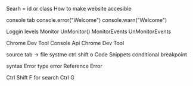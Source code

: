 Searh = id or class
How to make website accesible

console tab
console.error("Welcome")
console.warn("Welcome")

Loggin levels
Monitor
UnMonitor()
MonitorEvents 
UnMonitorEvents

Chrome Dev Tool Console Api
Chrome Dev Tool

source tab -> file systme
ctrl shift o 
Code Snippets
conditional breakpoint

syntax Error
type error
Reference Error

Ctrl Shift F for search
Ctrl G
